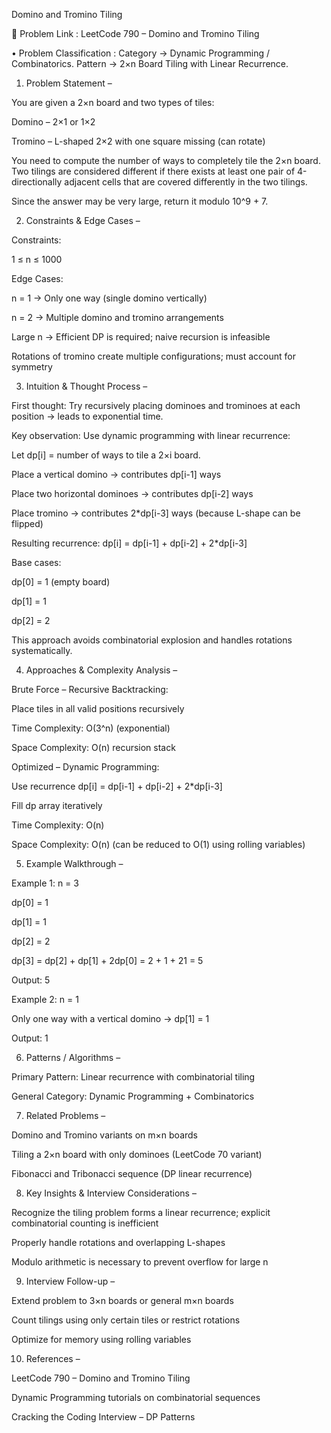 Domino and Tromino Tiling

🔗 Problem Link : LeetCode 790 – Domino and Tromino Tiling

• Problem Classification : Category → Dynamic Programming / Combinatorics.
Pattern → 2×n Board Tiling with Linear Recurrence.

1. Problem Statement –

You are given a 2×n board and two types of tiles:

Domino – 2×1 or 1×2

Tromino – L-shaped 2×2 with one square missing (can rotate)

You need to compute the number of ways to completely tile the 2×n board. Two tilings are considered different if there exists at least one pair of 4-directionally adjacent cells that are covered differently in the two tilings.

Since the answer may be very large, return it modulo 10^9 + 7.

2. Constraints & Edge Cases –

Constraints:

1 ≤ n ≤ 1000

Edge Cases:

n = 1 → Only one way (single domino vertically)

n = 2 → Multiple domino and tromino arrangements

Large n → Efficient DP is required; naive recursion is infeasible

Rotations of tromino create multiple configurations; must account for symmetry

3. Intuition & Thought Process –

First thought: Try recursively placing dominoes and trominoes at each position → leads to exponential time.

Key observation: Use dynamic programming with linear recurrence:

Let dp[i] = number of ways to tile a 2×i board.

Place a vertical domino → contributes dp[i-1] ways

Place two horizontal dominoes → contributes dp[i-2] ways

Place tromino → contributes 2*dp[i-3] ways (because L-shape can be flipped)

Resulting recurrence:
dp[i] = dp[i-1] + dp[i-2] + 2*dp[i-3]

Base cases:

dp[0] = 1 (empty board)

dp[1] = 1

dp[2] = 2

This approach avoids combinatorial explosion and handles rotations systematically.

4. Approaches & Complexity Analysis –

Brute Force – Recursive Backtracking:

Place tiles in all valid positions recursively

Time Complexity: O(3^n) (exponential)

Space Complexity: O(n) recursion stack

Optimized – Dynamic Programming:

Use recurrence dp[i] = dp[i-1] + dp[i-2] + 2*dp[i-3]

Fill dp array iteratively

Time Complexity: O(n)

Space Complexity: O(n) (can be reduced to O(1) using rolling variables)

5. Example Walkthrough –

Example 1: n = 3

dp[0] = 1

dp[1] = 1

dp[2] = 2

dp[3] = dp[2] + dp[1] + 2dp[0] = 2 + 1 + 21 = 5

Output: 5

Example 2: n = 1

Only one way with a vertical domino → dp[1] = 1

Output: 1

6. Patterns / Algorithms –

Primary Pattern: Linear recurrence with combinatorial tiling

General Category: Dynamic Programming + Combinatorics

7. Related Problems –

Domino and Tromino variants on m×n boards

Tiling a 2×n board with only dominoes (LeetCode 70 variant)

Fibonacci and Tribonacci sequence (DP linear recurrence)

8. Key Insights & Interview Considerations –

Recognize the tiling problem forms a linear recurrence; explicit combinatorial counting is inefficient

Properly handle rotations and overlapping L-shapes

Modulo arithmetic is necessary to prevent overflow for large n

9. Interview Follow-up –

Extend problem to 3×n boards or general m×n boards

Count tilings using only certain tiles or restrict rotations

Optimize for memory using rolling variables

10. References –

LeetCode 790 – Domino and Tromino Tiling

Dynamic Programming tutorials on combinatorial sequences

Cracking the Coding Interview – DP Patterns